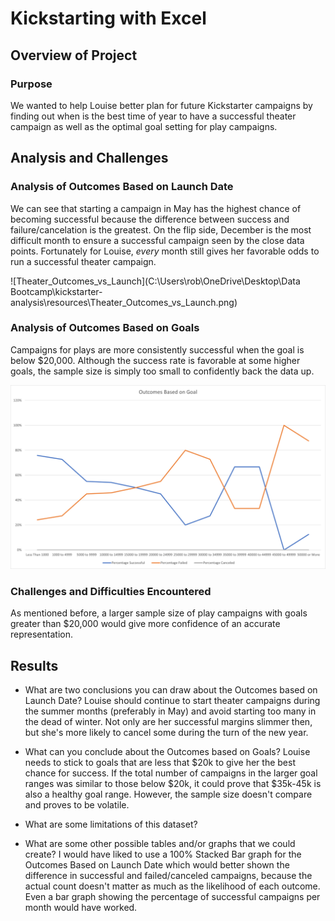 # Kickstarting with Excel

## Overview of Project

### Purpose
We wanted to help Louise better plan for future Kickstarter campaigns by finding out when is the best time of year to have
a successful theater campaign as well as the optimal goal setting for play campaigns.

## Analysis and Challenges

### Analysis of Outcomes Based on Launch Date
We can see that starting a campaign in May has the highest chance of becoming successful because the difference between
success and failure/cancelation is the greatest. On the flip side, December is the most difficult month to ensure a
successful campaign seen by the close data points. Fortunately for Louise, *every* month still gives her favorable odds
to run a successful theater campaign.

![Theater_Outcomes_vs_Launch](C:\Users\rob\OneDrive\Desktop\Data Bootcamp\kickstarter-analysis\resources\Theater_Outcomes_vs_Launch.png)

### Analysis of Outcomes Based on Goals
Campaigns for plays are more consistently successful when the goal is below $20,000. Although the success rate is favorable
at some higher goals, the sample size is simply too small to confidently back the data up. 

![Outcomes_vs_Goals](\resources\Outcomes_vs_Goals.png)

### Challenges and Difficulties Encountered
As mentioned before, a larger sample size of play campaigns with goals greater than $20,000 would give more confidence of an
accurate representation. 

## Results

- What are two conclusions you can draw about the Outcomes based on Launch Date?
Louise should continue to start theater campaigns during the summer months (preferably in May) and avoid starting too many
in the dead of winter. Not only are her successful margins slimmer then, but she's more likely to cancel some during the
turn of the new year.

- What can you conclude about the Outcomes based on Goals?
Louise needs to stick to goals that are less that $20k to give her the best chance for success. If the total number of
campaigns in the larger goal ranges was similar to those below $20k, it could prove that $35k-45k is also a healthy goal
range. However, the sample size doesn't compare and proves to be volatile.

- What are some limitations of this dataset?


- What are some other possible tables and/or graphs that we could create?
I would have liked to use a 100% Stacked Bar graph for the Outcomes Based on Launch Date which would better shown the
difference in successful and failed/canceled campaigns, because the actual count doesn't matter as much as the likelihood of
each outcome. Even a bar graph showing the percentage of successful campaigns per month would have worked.
